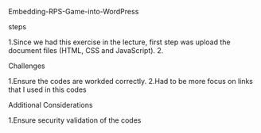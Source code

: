 Embedding-RPS-Game-into-WordPress

steps 

1.Since we had this exercise in the lecture, first step was upload the document files (HTML, CSS and JavaScript). 
2.

Challenges

1.Ensure the codes are workded correctly.
2.Had to be more focus on links that I used in this codes 

Additional Considerations

1.Ensure security validation of the codes 



